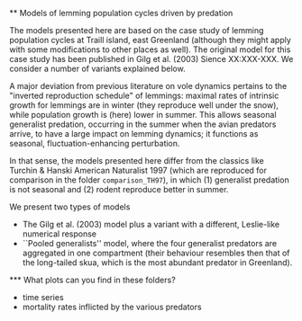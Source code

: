 ** Models of lemming population cycles driven by predation 

The models presented here are based on the case study of lemming population cycles at Traill island, east Greenland (although they might apply with some modifications to other places as well). The original model for this case study has been published in Gilg et al. (2003) Sience XX:XXX-XXX. We consider a number of variants explained below. 

A major deviation from previous literature on vole dynamics pertains to the "inverted reproduction schedule" of lemmings: maximal rates of intrinsic growth for lemmings are in winter (they reproduce well under the snow), while population growth is (here) lower in summer. This allows seasonal generalist predation, occurring in the summer when the avian predators arrive, to have a large impact on lemming dynamics; it functions as seasonal, fluctuation-enhancing perturbation. 

In that sense, the models presented here differ from the classics like Turchin & Hanski American Naturalist 1997 (which are reproduced for comparison in the folder ``comparison_TH97``), in which (1) generalist predation is not seasonal and (2) rodent reproduce better in summer. 

We present two types of models
- The Gilg et al. (2003) model plus a variant with a different, Leslie-like numerical response
- ``Pooled generalists'' model, where the four generalist predators are aggregated in one compartment (their behaviour resembles then that of the long-tailed skua, which is the most abundant predator in Greenland). 

*** What plots can you find in these folders? 
- time series
- mortality rates inflicted by the various predators
